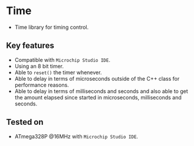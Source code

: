 # Time
- Time library for timing control.

## Key features
- Compatible with `Microchip Studio IDE`.
- Using an 8 bit timer.
- Able to ```reset()``` the timer whenever.
- Able to delay in terms of microseconds outside of the C++ class for performance reasons.
- Able to delay in terms of milliseconds and seconds and also able to get the amount elapsed since started in microseconds, milliseconds and seconds.

## Tested on
- ATmega328P @16MHz with `Microchip Studio IDE`.

